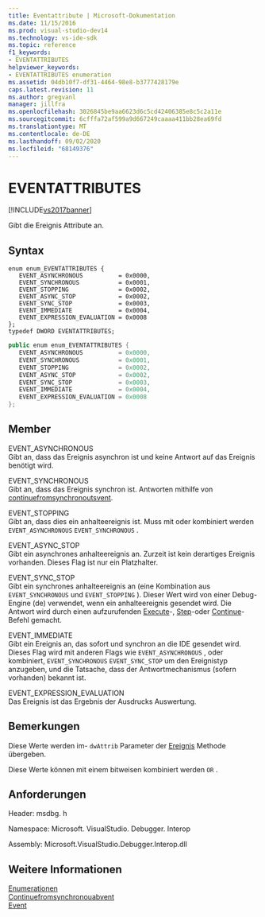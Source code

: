 ```yaml
---
title: Eventattribute | Microsoft-Dokumentation
ms.date: 11/15/2016
ms.prod: visual-studio-dev14
ms.technology: vs-ide-sdk
ms.topic: reference
f1_keywords:
- EVENTATTRIBUTES
helpviewer_keywords:
- EVENTATTRIBUTES enumeration
ms.assetid: 04db10f7-df31-4464-98e8-b3777428179e
caps.latest.revision: 11
ms.author: gregvanl
manager: jillfra
ms.openlocfilehash: 3026845be9aa6623d6c5cd42406385e8c5c2a11e
ms.sourcegitcommit: 6cfffa72af599a9d667249caaaa411bb28ea69fd
ms.translationtype: MT
ms.contentlocale: de-DE
ms.lasthandoff: 09/02/2020
ms.locfileid: "68149376"
---
```

# <a name="eventattributes"></a>EVENTATTRIBUTES
[!INCLUDE[vs2017banner](../../../includes/vs2017banner.md)]

Gibt die Ereignis Attribute an.  
  
## <a name="syntax"></a>Syntax  
  
```cpp#  
enum enum_EVENTATTRIBUTES {   
   EVENT_ASYNCHRONOUS          = 0x0000,  
   EVENT_SYNCHRONOUS           = 0x0001,  
   EVENT_STOPPING              = 0x0002,  
   EVENT_ASYNC_STOP            = 0x0002,  
   EVENT_SYNC_STOP             = 0x0003,  
   EVENT_IMMEDIATE             = 0x0004,  
   EVENT_EXPRESSION_EVALUATION = 0x0008  
};  
typedef DWORD EVENTATTRIBUTES;  
```  
  
```csharp  
public enum enum_EVENTATTRIBUTES {   
   EVENT_ASYNCHRONOUS          = 0x0000,  
   EVENT_SYNCHRONOUS           = 0x0001,  
   EVENT_STOPPING              = 0x0002,  
   EVENT_ASYNC_STOP            = 0x0002,  
   EVENT_SYNC_STOP             = 0x0003,  
   EVENT_IMMEDIATE             = 0x0004,  
   EVENT_EXPRESSION_EVALUATION = 0x0008  
};  
```  
  
## <a name="members"></a>Member  
 EVENT_ASYNCHRONOUS  
 Gibt an, dass das Ereignis asynchron ist und keine Antwort auf das Ereignis benötigt wird.  
  
 EVENT_SYNCHRONOUS  
 Gibt an, dass das Ereignis synchron ist. Antworten mithilfe von [continuefromsynchronoutsvent](../../../extensibility/debugger/reference/idebugengine2-continuefromsynchronousevent.md).  
  
 EVENT_STOPPING  
 Gibt an, dass dies ein anhalteereignis ist. Muss mit oder kombiniert werden `EVENT_ASYNCHRONOUS` `EVENT_SYNCHRONOUS` .  
  
 EVENT_ASYNC_STOP  
 Gibt ein asynchrones anhalteereignis an. Zurzeit ist kein derartiges Ereignis vorhanden. Dieses Flag ist nur ein Platzhalter.  
  
 EVENT_SYNC_STOP  
 Gibt ein synchrones anhalteereignis an (eine Kombination aus `EVENT_SYNCHRONOUS` und `EVENT_STOPPING` ). Dieser Wert wird von einer Debug-Engine (de) verwendet, wenn ein anhalteereignis gesendet wird. Die Antwort wird durch einen aufzurufenden [Execute](../../../extensibility/debugger/reference/idebugprogram2-execute.md)-, [Step](../../../extensibility/debugger/reference/idebugprogram2-step.md)-oder [Continue](../../../extensibility/debugger/reference/idebugprogram2-continue.md)-Befehl gemacht.  
  
 EVENT_IMMEDIATE  
 Gibt ein Ereignis an, das sofort und synchron an die IDE gesendet wird. Dieses Flag wird mit anderen Flags wie `EVENT_ASYNCHRONOUS` , oder kombiniert, `EVENT_SYNCHRONOUS` `EVENT_SYNC_STOP` um den Ereignistyp anzugeben, und die Tatsache, dass der Antwortmechanismus (sofern vorhanden) bekannt ist.  
  
 EVENT_EXPRESSION_EVALUATION  
 Das Ereignis ist das Ergebnis der Ausdrucks Auswertung.  
  
## <a name="remarks"></a>Bemerkungen  
 Diese Werte werden im- `dwAttrib` Parameter der [Ereignis](../../../extensibility/debugger/reference/idebugeventcallback2-event.md) Methode übergeben.  
  
 Diese Werte können mit einem bitweisen kombiniert werden `OR` .  
  
## <a name="requirements"></a>Anforderungen  
 Header: msdbg. h  
  
 Namespace: Microsoft. VisualStudio. Debugger. Interop  
  
 Assembly: Microsoft.VisualStudio.Debugger.Interop.dll  
  
## <a name="see-also"></a>Weitere Informationen  
 [Enumerationen](../../../extensibility/debugger/reference/enumerations-visual-studio-debugging.md)   
 [Continuefromsynchronouabvent](../../../extensibility/debugger/reference/idebugengine2-continuefromsynchronousevent.md)   
 [Event](../../../extensibility/debugger/reference/idebugeventcallback2-event.md)

